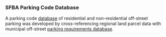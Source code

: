 ### SFBA Parking Code Database
A parking code [database](/parking_codes.xlsx) of residential and non-residential off-street parking was developed by cross-referencing regional land parcel data with municipal off-street [parking requirements database](/ParkingRequirementsbyCity.html). 
